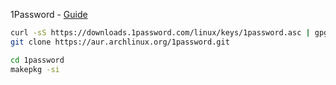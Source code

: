 1Password - [Guide](https://support.1password.com/install-linux/#arch-linux)
```bash
curl -sS https://downloads.1password.com/linux/keys/1password.asc | gpg --import
git clone https://aur.archlinux.org/1password.git

cd 1password
makepkg -si
```
